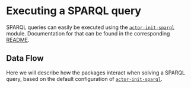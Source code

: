 # Executing a SPARQL query

SPARQL queries can easily be executed using the
[`actor-init-sparql`](https://github.com/comunica/comunica/tree/master/packages/actor-init-sparql)
module.
Documentation for that can be found in the corresponding
[README](https://github.com/comunica/comunica/blob/master/packages/actor-init-sparql/README.md).

## Data Flow
Here we will describe how the packages interact when solving a SPARQL query,
based on the default configuration of
[`actor-init-sparql`](https://github.com/comunica/comunica/tree/master/packages/actor-init-sparql).
